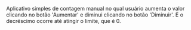 Aplicativo simples de contagem manual no qual usuário aumenta o valor clicando no botão 'Aumentar' e diminui clicando no botão 'Diminuir'.
E o decréscimo ocorre até atingir o limite, que é 0.
